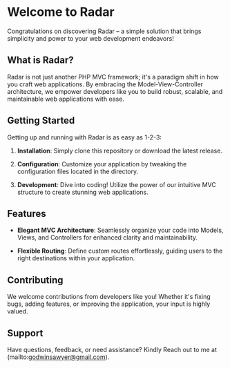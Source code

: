 # Welcome to Radar

Congratulations on discovering Radar – a simple solution that brings simplicity and power to your web development endeavors!

## What is Radar?

Radar is not just another PHP MVC framework; it's a paradigm shift in how you craft web applications. By embracing the Model-View-Controller architecture, we empower developers like you to build robust, scalable, and maintainable web applications with ease.

## Getting Started

Getting up and running with Radar is as easy as 1-2-3:

1. **Installation**: Simply clone this repository or download the latest release.
   
2. **Configuration**: Customize your application by tweaking the configuration files located in the directory.

3. **Development**: Dive into coding! Utilize the power of our intuitive MVC structure to create stunning web applications. 

## Features

- **Elegant MVC Architecture**: Seamlessly organize your code into Models, Views, and Controllers for enhanced clarity and maintainability.
  
- **Flexible Routing**: Define custom routes effortlessly, guiding users to the right destinations within your application.


## Contributing

We welcome contributions from developers like you! Whether it's fixing bugs, adding features, or improving the application, your input is highly valued.

## Support

Have questions, feedback, or need assistance? Kindly Reach out to me at (mailto:godwinsawyer@gmail.com).
